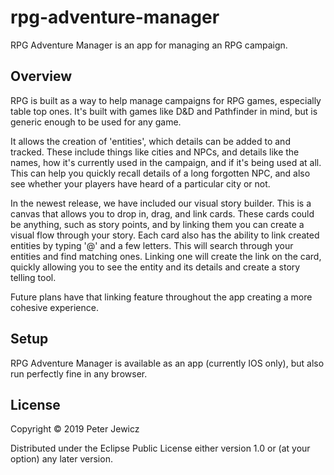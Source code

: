 # rpg-adventure-manager

RPG Adventure Manager is an app for managing an RPG campaign.

## Overview

RPG is built as a way to help manage campaigns for RPG games, especially table top ones. It's built with
games like D&D and Pathfinder in mind, but is generic enough to be used for any game.

It allows the creation of 'entities', which details can be added to and tracked. These include things like
cities and NPCs, and details like the names, how it's currently used in the campaign, and if it's being used at all.
This can help you quickly recall details of a long forgotten NPC, and also see whether your players have heard
of a particular city or not.

In the newest release, we have included our visual story builder. This is a canvas that allows you to drop in, drag,
 and link cards. These cards could be anything, such as story points, and by linking them you can create a visual
 flow through your story. Each card also has the ability to link created entities by typing '@' and a few letters.
 This will search through your entities and find matching ones. Linking one will create the link on the card, quickly
 allowing you to see the entity and its details and create a story telling tool.

 Future plans have that linking feature throughout the app creating a more cohesive experience.

## Setup

RPG Adventure Manager is available as an app (currently IOS only), but also run perfectly fine in any browser.
## License

Copyright © 2019 Peter Jewicz

Distributed under the Eclipse Public License either version 1.0 or (at your option) any later version.
